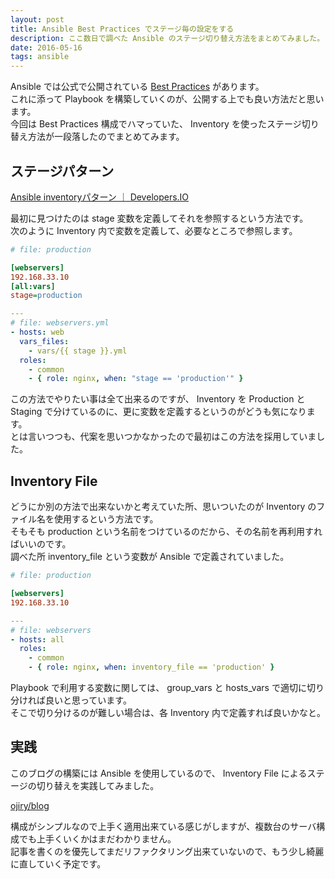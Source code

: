 ```yaml
---
layout: post
title: Ansible Best Practices でステージ毎の設定をする
description: ここ数日で調べた Ansible のステージ切り替え方法をまとめてみました。
date: 2016-05-16
tags: ansible
---
```


Ansible では公式で公開されている [Best Practices](http://docs.ansible.com/ansible/playbooks_best_practices.html) があります。  
これに添って Playbook を構築していくのが、公開する上でも良い方法だと思います。  
今回は Best Practices 構成でハマっていた、 Inventory を使ったステージ切り替え方法が一段落したのでまとめてみます。

## ステージパターン

[Ansible inventoryパターン ｜ Developers.IO](http://dev.classmethod.jp/server-side/ansible/ansible-inventory-pattern/)

最初に見つけたのは stage 変数を定義してそれを参照するという方法です。  
次のように Inventory 内で変数を定義して、必要なところで参照します。

```ini
# file: production

[webservers]
192.168.33.10
[all:vars]
stage=production
```

```yml
---
# file: webservers.yml
- hosts: web
  vars_files:
    - vars/{{ stage }}.yml
  roles:
    - common
    - { role: nginx, when: "stage == 'production'" } 
```

この方法でやりたい事は全て出来るのですが、 Inventory を Production と Staging で分けているのに、更に変数を定義するというのがどうも気になります。  
とは言いつつも、代案を思いつかなかったので最初はこの方法を採用していました。

## Inventory File

どうにか別の方法で出来ないかと考えていた所、思いついたのが Inventory のファイル名を使用するという方法です。  
そもそも production という名前をつけているのだから、その名前を再利用すればいいのです。  
調べた所 inventory_file という変数が Ansible で定義されていました。


```ini
# file: production

[webservers]
192.168.33.10
```

```yml
---
# file: webservers
- hosts: all
  roles:
    - common
    - { role: nginx, when: inventory_file == 'production' }
```

Playbook で利用する変数に関しては、 group_vars と hosts_vars で適切に切り分ければ良いと思っています。  
そこで切り分けるのが難しい場合は、各 Inventory 内で定義すれば良いかなと。

## 実践

このブログの構築には Ansible を使用しているので、 Inventory File によるステージの切り替えを実践してみました。

[ojiry/blog](https://github.com/ojiry/blog)

構成がシンプルなので上手く適用出来ている感じがしますが、複数台のサーバ構成でも上手くいくかはまだわかりません。  
記事を書くのを優先してまだリファクタリング出来ていないので、もう少し綺麗に直していく予定です。
